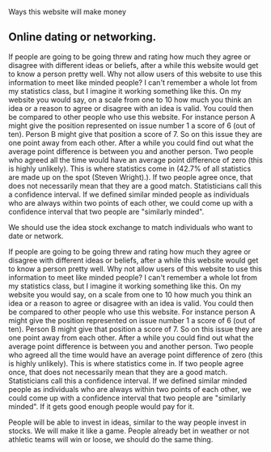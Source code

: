 Ways this website will make money

## Online dating or networking. ##

If people are going to be going threw and rating how much they agree or disagree
with different ideas or beliefs, after a while this website would get to know a
person pretty well. Why not allow users of this website to use this information
to meet like minded people? I can't remember a whole lot from my statistics
class, but I imagine it working something like this. On my website you would
say, on a scale from one to 10 how much you think an idea or a reason to agree
or disagree with an idea is valid. You could then be compared to other people
who use this website. For instance person A might give the position represented
on issue number 1 a score of 6 (out of ten). Person B might give that position a
score of 7. So on this issue they are one point away from each other. After a
while you could find out what the average point difference is between you and
another person. Two people who agreed all the time would have an average point
difference of zero (this is highly unlikely).
This is where statistics come in (42.7% of all statistics are made up on the
spot (Steven Wright).). If two people agree once, that does not necessarily mean
that they are a good match. Statisticians call this a confidence interval. If we
defined similar minded people as individuals who are always within two points of
each other, we could come up with a confidence interval that two people are
"similarly minded".


We should use the idea stock exchange to match individuals who want to date or
network.

If people are going to be going threw and rating how much they agree or disagree
with different ideas or beliefs, after a while this website would get to know a
person pretty well. Why not allow users of this website to use this information
to meet like minded people? I can't remember a whole lot from my statistics
class, but I imagine it working something like this. On my website you would
say, on a scale from one to 10 how much you think an idea or a reason to agree
or disagree with an idea is valid. You could then be compared to other people
who use this website. For instance person A might give the position represented
on issue number 1 a score of 6 (out of ten). Person B might give that position a
score of 7. So on this issue they are one point away from each other. After a
while you could find out what the average point difference is between you and
another person. Two people who agreed all the time would have an average point
difference of zero (this is highly unlikely).
This is where statistics come in. If two people agree once, that does not
necessarily mean that they are a good match. Statisticians call this a
confidence interval. If we defined similar minded people as individuals who are
always within two points of each other, we could come up with a confidence
interval that two people are "similarly minded". If it gets good enough people
would pay for it.

People will be able to invest in ideas, similar to the way people invest in
stocks. We will make it like a game. People already bet in weather or not
athletic teams will win or loose, we should do the same thing.